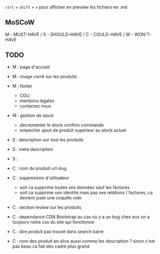 `ctrl` + `shift` + `v` pour afficher en preview les fichiers en .md
## MoSCoW
M - MUST-HAVE /
S - SHOULD-HAVE /
C - COULD-HAVE /
W - WON'T-HAVE

## TODO

- M : page d'accueil
- M : image carré sur les produits 
- M : footer
    - CGU
    - mentions legales
    - contactez nous
- M : gestion de stock
    - decrementer le stock confirm commande
    - empecher ajout de produit superieur au stock actuel

- S : description sur tout les produits
- S : meta description 
- S : 

- C : nom du produit url slug
- C : suppression d'utilisateur 
    <!-- - ca supprime pas ses factures et ca garde les relations -->
    - soit ca supprime toutes ses données sauf les factures
    - soit ca supprime son identité mais pas ses relations / factures, ca devient juste une coquille vide
- C : section review sur les produits
- C : dependance CDN Bootstrap au cas où y a un bug chez eux on a toujours notre css du site qui fonctionne
- C : dire produit pas trouvé dans search barre
- C : nom des produit en slice aussi comme les description ? sinon c'est pas beau ca fait des cadre plus grand
